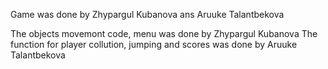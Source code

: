 Game was done by Zhypargul Kubanova ans Aruuke Talantbekova

The objects movemont code, menu was done by Zhypargul Kubanova
The function for player collution, jumping and scores was done by Aruuke Talantbekova
